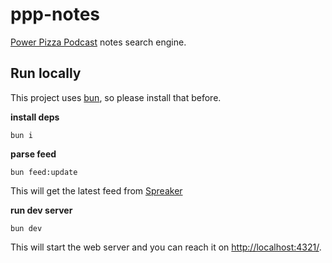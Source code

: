 # ppp-notes
[Power Pizza Podcast](https://powerpizza.it) notes search engine.

## Run locally
This project uses [bun](https://bun.sh), so please install that before.

**install deps**

`bun i`

**parse feed**

`bun feed:update`

This will get the latest feed from [Spreaker](https://www.spreaker.com/podcast/power-pizza--3039391)

**run dev server**

`bun dev`

This will start the web server and you can reach it on [http://localhost:4321/](http://localhost:4321/).
